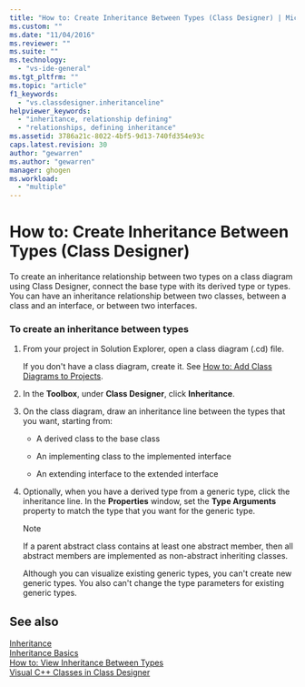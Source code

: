 ```yaml
---
title: "How to: Create Inheritance Between Types (Class Designer) | Microsoft Docs"
ms.custom: ""
ms.date: "11/04/2016"
ms.reviewer: ""
ms.suite: ""
ms.technology: 
  - "vs-ide-general"
ms.tgt_pltfrm: ""
ms.topic: "article"
f1_keywords: 
  - "vs.classdesigner.inheritanceline"
helpviewer_keywords: 
  - "inheritance, relationship defining"
  - "relationships, defining inheritance"
ms.assetid: 3786a21c-8022-4bf5-9d13-740fd354e93c
caps.latest.revision: 30
author: "gewarren"
ms.author: "gewarren"
manager: ghogen
ms.workload: 
  - "multiple"
---
```

# How to: Create Inheritance Between Types (Class Designer)
To create an inheritance relationship between two types on a class diagram using Class Designer, connect the base type with its derived type or types. You can have an inheritance relationship between two classes, between a class and an interface, or between two interfaces.  
  
### To create an inheritance between types  
  
1.  From your project in Solution Explorer, open a class diagram (.cd) file.  
  
     If you don't have a class diagram, create it. See [How to: Add Class Diagrams to Projects](how-to-add-class-diagrams-to-projects.md).  
  
2.  In the **Toolbox**, under **Class Designer**, click **Inheritance**.  
  
3.  On the class diagram, draw an inheritance line between the types that you want, starting from:  
  
    -   A derived class to the base class  
  
    -   An implementing class to the implemented interface  
  
    -   An extending interface to the extended interface  
  
4.  Optionally, when you have a derived type from a generic type, click the inheritance line. In the **Properties** window, set the **Type Arguments** property to match the type that you want for the generic type.  
  
    > [!NOTE]
    >  If a parent abstract class contains at least one abstract member, then all abstract members are implemented as non-abstract inheriting classes.  
    >   
    >  Although you can visualize existing generic types, you can't create new generic types. You also can't change the type parameters for existing generic types.  
  
## See also
[Inheritance](/dotnet/csharp/programming-guide/classes-and-structs/inheritance)   
[Inheritance Basics](/dotnet/visual-basic/programming-guide/language-features/objects-and-classes/inheritance-basics)   
[How to: View Inheritance Between Types](how-to-view-inheritance-between-types.md)   
[Visual C++ Classes in Class Designer](visual-cpp-classes.md)